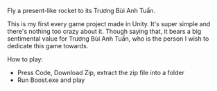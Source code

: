 Fly a present-like rocket to its Trương Bùi Anh Tuấn.

This is my first every game project made in Unity. It's super simple and there's nothing too crazy about it. Though saying that, it bears a big sentimental value for Trương Bùi Anh Tuấn, who is the person I wish to dedicate this game towards.

How to play:
- Press Code, Download Zip, extract the zip file into a folder 
- Run Boost.exe and play
